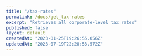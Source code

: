 ```yaml
---
title: "/tax-rates"
permalink: /docs/get_tax-rates
excerpt: "Retrieves all corporate-level tax rates"
published: false
layout: default
createdAt: "2023-01-25T19:26:55.056Z"
updatedAt: "2023-07-19T22:28:53.572Z"
---
```

